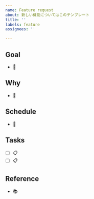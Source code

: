 ```yaml
---
name: Feature request
about: 新しい機能についてはこのテンプレート
title: ''
labels: feature
assignees: ''

---
```


## Goal

- 🎉

## Why

- 💪

## Schedule

- 📆

## Tasks

- [ ] 📋
- [ ] 📋

##  Reference

- 📚


